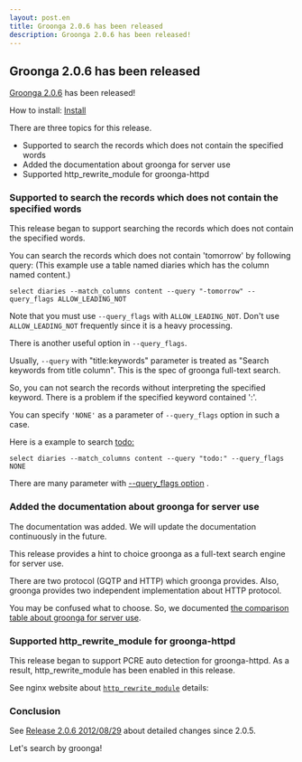 ```yaml
---
layout: post.en
title: Groonga 2.0.6 has been released
description: Groonga 2.0.6 has been released!
---
```


Groonga 2.0.6 has been released
-------------------------------

[Groonga 2.0.6](/docs/news.html#release-2-0-5) has been released!

How to install: [Install](/docs/install.html)

There are three topics for this release.

-   Supported to search the records which does not contain the specified
    words
-   Added the documentation about groonga for server use
-   Supported http_rewrite_module for groonga-httpd

### Supported to search the records which does not contain the specified words

This release began to support searching the records which does not
contain the specified words.

You can search the records which does not contain 'tomorrow' by
following query: (This example use a table named diaries which has the
column named content.)

    select diaries --match_columns content --query "-tomorrow" --query_flags ALLOW_LEADING_NOT

Note that you must use `--query_flags` with `ALLOW_LEADING_NOT`. Don't
use `ALLOW_LEADING_NOT` frequently since it is a heavy processing.

There is another useful option in `--query_flags`.

Usually, `--query` with "title:keywords" parameter is treated as "Search
keywords from title column". This is the spec of groonga full-text
search.

So, you can not search the records without interpreting the specified
keyword. There is a problem if the specified keyword contained ':'.

You can specify `'NONE'` as a parameter of `--query_flags` option in
such a case.

Here is a example to search [todo:]()

    select diaries --match_columns content --query "todo:" --query_flags NONE

There are many parameter with [--query_flags
option](/docs/reference/commands/select.html#query-flags) .

### Added the documentation about groonga for server use

The documentation was added. We will update the documentation
continuously in the future.

This release provides a hint to choice groonga as a full-text search
engine for server use.

There are two protocol (GQTP and HTTP) which groonga provides. Also,
groonga provides two independent implementation about HTTP protocol.

You may be confused what to choose. So, we documented [the comparison
table about groonga for server use](/docs/server/http/comparison.html).

### Supported http_rewrite_module for groonga-httpd

This release began to support PCRE auto detection for groonga-httpd. As
a result, http_rewrite_module has been enabled in this release.

See nginx website about
[`http_rewrite_module`](http://wiki.nginx.org/HttpRewriteModule)
details:

### Conclusion

See [Release 2.0.6 2012/08/29](/docs/news.html#release-2-0-6) about
detailed changes since 2.0.5.

Let's search by groonga!
